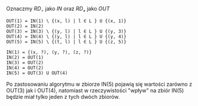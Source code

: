 Oznaczmy $RD_\circ$ jako $IN$ oraz $RD_\bullet$ jako $OUT$

```
OUT(1) = IN(1) \ {(x, l) | l ∈ L } U {(x, 1)}
OUT(2) = IN(2)
OUT(3) = IN(3) \ {(y, l) | l ∈ L } U {(y, 3)}
OUT(4) = IN(4) \ {(y, l) | l ∈ L } U {(y, 4)}
OUT(5) = IN(5) \ {(t, l) | l ∈ L } U {(z, 5)}

IN(1) = {(x, ?), (y, ?), (z, ?)}
IN(2) = OUT(1)
IN(3) = OUT(2)
IN(4) = OUT(2)
IN(5) = OUT(3) U OUT(4)
```

Po zastosowaniu algorytmu w zbiorze IN(5)
pojawią się wartości zarówno z OUT(3) jak i OUT(4),
natomiast w rzeczywistości "wpływ" na zbiór IN(5)
będzie miał tylko jeden z tych dwóch zbiorów.
